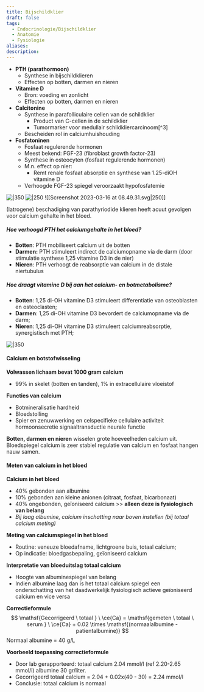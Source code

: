 ```yaml
---
title: Bijschildklier
draft: false
tags:
  - Endocrinologie/Bijschildklier
  - Anatomie
  - Fysiologie
aliases: 
description:
---
```


- **PTH (parathormoon)**
	- Synthese in bijschildklieren
	- Effecten op botten, darmen en nieren
- **Vitamine D**
	- Bron: voeding en zonlicht
	- Effecten op botten, darmen en nieren
- **Calcitonine**
	- Synthese in parafolliculaire cellen van de schildklier
		- Product van C-cellen in de schildklier
		- Tumormarker voor medullair schildkliercarcinoom[^3]
	- Bescheiden rol in calciumhuishouding
- **Fosfatoninen**
	- Fosfaat regulerende hormonen
	- Meest bekend: FGF-23 (fibroblast growth factor-23)
	- Synthese in osteocyten (fosfaat regulerende hormonen)
	- M.n. effect op nier:
		- Remt renale fosfaat absorptie en synthese van 1.25-diOH vitamine D
	- Verhoogde FGF-23 spiegel veroorzaakt hypofosfatemie



![|350](https://i.imgur.com/RATIIpR.png)
![|250](https://i.imgur.com/YowWWNU.png)
![[Screenshot 2023-03-16 at 08.49.31.svg|250]]




(Iatrogene) beschadiging van parathyriodide klieren heeft acuut gevolgen voor calcium gehalte in het bloed.


##### Hoe verhoogd PTH het calciumgehalte in het bloed?
- **Botten**: PTH mobiliseert calcium uit de botten
- **Darmen:** PTH stimuleert indirect de calciumopname via de darm (door stimulatie synthese 1,25 vitamine D3 in de nier)
- **Nieren**: PTH verhoogt de reabsorptie van calcium in de distale niertubulus

##### Hoe draagt vitamine D bij aan het calcium- en botmetabolisme?
- **Botten**: 1,25 di-OH vitamine D3 stimuleert differentiatie van osteoblasten en osteoclasten;
- **Darmen**: 1,25 di-OH vitamine D3 bevordert de calciumopname via de darm;
- **Nieren**: 1,25 di-OH vitamine D3 stimuleert calciumreabsorptie, synergistisch met PTH;

![|350](https://i.imgur.com/d4DhkaF.png#outline)

#### Calcium en botstofwisseling 

**Volwassen lichaam bevat 1000 gram calcium** 
- 99% in skelet (botten en tanden), 1% in extracellulaire vloeistof 

**Functies van calcium**
- Botmineralisatie hardheid 
- Bloedstolling 
- Spier en zenuwwerking en celspecifieke cellulaire activiteit hormoonsecretie signaaltransductie neurale functie 

**Botten, darmen en nieren** wisselen grote hoeveelheden calcium uit. Bloedspiegel
calcium is zeer stabiel regulatie van calcium en fosfaat hangen nauw samen.
 
#### Meten van calcium in het bloed
**Calcium in het bloed**
- 40% gebonden aan albumine
- 10% gebonden aan kleine anionen (citraat, fosfaat, bicarbonaat)
- 40% ongebonden, geïoniseerd calcium >> **alleen deze is fysiologisch van belang**
- *Bij laag albumine, calcium inschatting naar boven instellen (bij totaal calcium meting)*

**Meting van calciumspiegel in het bloed**
- Routine: veneuze bloedafname, lichtgroene buis, totaal calcium;
- Op indicatie: bloedgasbepaling, geïoniseerd calcium



 **Interpretatie van bloeduitslag totaal calcium**
 - Hoogte van albuminespiegel van belang
 - Indien albumine laag dan is het totaal calcium spiegel een onderschatting van het daadwerkelijk fysiologisch actieve geïoniseerd calcium en vice versa 

 **Correctieformule** 
  $$
\mathsf{Gecorrigeerd \ totaal } \ \ce{Ca}  =  \mathsf{gemeten \ totaal \ serum } \ \ce{Ca} + 0.02 \times \mathsf{(normaalalbumine -patientalbumine)} 
$$
Normaal albumine  = 40 g/L 


 **Voorbeeld toepassing correctieformule** 
 - Door lab gerapporteerd: totaal calcium 2.04 mmol/l (ref 2.20-2.65 mmol/l) albumine 30 gr/liter.
 - Gecorrigeerd totaal calcium = 2.04 + 0.02x(40 - 30) = 2.24 mmol/l
 - Conclusie: totaal calcium is normaal